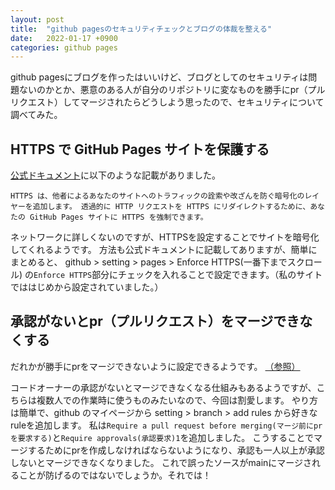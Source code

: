 ```yaml
---
layout: post
title:  "github pagesのセキュリティチェックとブログの体裁を整える"
date:   2022-01-17 +0900
categories: github pages 
---
```


github pagesにブログを作ったはいいけど、ブログとしてのセキュリティは問題ないのかとか、悪意のある人が自分のリポジトリに変なものを勝手にpr（プルリクエスト）してマージされたらどうしよう思ったので、セキュリティについて調べてみた。

## HTTPS で GitHub Pages サイトを保護する
[公式ドキュメント](https://docs.github.com/ja/pages/getting-started-with-github-pages/securing-your-github-pages-site-with-https)に以下のような記載がありました。
```
HTTPS は、他者によるあなたのサイトへのトラフィックの詮索や改ざんを防ぐ暗号化のレイヤーを追加します。 透過的に HTTP リクエストを HTTPS にリダイレクトするために、あなたの GitHub Pages サイトに HTTPS を強制できます。
```

ネットワークに詳しくないのですが、HTTPSを設定することでサイトを暗号化してくれるようです。
方法も公式ドキュメントに記載してありますが、簡単にまとめると、
github > setting > pages > Enforce HTTPS(一番下までスクロール)
の`Enforce HTTPS`部分にチェックを入れることで設定できます。（私のサイトでははじめから設定されていました。）

## 承認がないとpr（プルリクエスト）をマージできなくする
だれかが勝手にprをマージできないように設定できるようです。
[（参照）](https://zakkuri.life/github%E3%81%A7%E5%8B%9D%E6%89%8B%E3%81%AB%E3%83%9E%E3%83%BC%E3%82%B8%E3%81%95%E3%82%8C%E3%81%AA%E3%81%84%E3%82%88%E3%81%86%E3%81%AB%E3%83%96%E3%83%A9%E3%83%B3%E3%83%81%E3%82%92%E4%BF%9D%E8%AD%B7/)

コードオーナーの承認がないとマージできなくなる仕組みもあるようですが、こちらは複数人での作業時に使うものみたいなので、今回は割愛します。
やり方は簡単で、github のマイページから setting > branch > add rules
から好きなruleを追加します。
私は`Require a pull request before merging(マージ前にprを要求する)`と`Require approvals(承認要求)1`を追加しました。
こうすることでマージするためにprを作成しなければならないようになり、承認も一人以上が承認しないとマージできなくなりました。
これで誤ったソースがmainにマージされることが防げるのではないでしょうか。それでは！